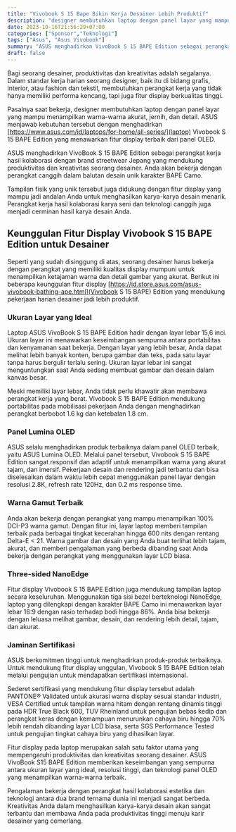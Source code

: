```yaml
---
title: "Vivobook S 15 Bape Bikin Kerja Desainer Lebih Produktif"
description: "designer membutuhkan laptop dengan panel layar yang mampu menampilkan warna-warna akurat, jernih, dan detail. ASUS menjawab kebutuhan tersebut dengan menghadirkan laptop Vivobook S 15 BAPE Edition yang menawarkan fitur display terbaik dari panel OLED."
date: 2023-10-16T21:56:29+07:00
categories: ["Sponsor","Teknologi"]
tags: ["Asus", "Asus Vivobook"]
summary: "ASUS menghadirkan VivoBook S 15 BAPE Edition sebagai perangkat kerja hasil kolaborasi dengan brand streetwear Jepang yang mendukung produktivitas dan kreativitas seorang desainer."
draft: false
---
```


Bagi seorang desainer, produktivitas dan kreativitas adalah segalanya. Dalam standar kerja harian seorang designer, baik itu di bidang grafis, interior, atau fashion dan tekstil, membutuhkan perangkat kerja yang tidak hanya memiliki performa kencang, tapi juga fitur display berkualitas tinggi.

Pasalnya saat  bekerja, designer membutuhkan laptop dengan panel layar yang mampu menampilkan warna-warna akurat, jernih, dan detail. ASUS menjawab kebutuhan tersebut dengan menghadirkan [https://www.asus.com/id/laptops/for-home/all-series/](laptop) Vivobook S 15 BAPE Edition yang menawarkan fitur display terbaik dari panel OLED.

ASUS menghadirkan VivoBook S 15 BAPE Edition sebagai perangkat kerja hasil kolaborasi dengan brand streetwear Jepang yang mendukung produktivitas dan kreativitas seorang desainer. Anda akan bekerja dengan perangkat canggih dalam balutan desain unik karakter BAPE Camo.

Tampilan fisik yang unik tersebut juga didukung dengan fitur display yang mampu jadi andalan Anda untuk menghasilkan karya-karya desain menarik. Perangkat kerja hasil kolaborasi karya seni dan teknologi canggih juga menjadi cerminan hasil karya desain Anda.

## Keunggulan Fitur Display Vivobook S 15 BAPE Edition untuk Desainer
Seperti yang sudah disinggung di atas, seorang desainer harus bekerja dengan perangkat yang memiliki kualitas display mumpuni untuk menampilkan ketajaman warna dan detail gambar yang akurat. Berikut ini beberapa keunggulan fitur display [https://id.store.asus.com/asus-vivobook-bathing-ape.html](Vivobook S 15 BAPE) Edition yang mendukung pekerjaan harian desainer jadi lebih produktif.

### Ukuran Layar yang Ideal
Laptop ASUS VivoBook S 15 BAPE Edition hadir dengan layar lebar 15,6 inci. Ukuran layar ini menawarkan keseimbangan sempurna antara portabilitas dan kenyamanan saat bekerja. Dengan layar yang lebih besar, Anda dapat melihat lebih banyak konten, berupa gambar dan teks, pada satu layar tanpa harus bergulir terlalu sering. Ukuran layar lebar ini sangat menguntungkan saat Anda sedang membuat gambar dan desain dalam kanvas besar.

Meski memiliki layar lebar, Anda tidak perlu khawatir akan membawa perangkat kerja yang berat. Vivobook S 15 BAPE Edition mendukung portabilitas pada mobilisasi pekerjaan Anda dengan menghadirkan perangkat berbobot 1.6 kg dan ketebalan 1.8 cm.

### Panel Lumina OLED
ASUS selalu menghadirkan produk terbaiknya dalam panel OLED terbaik, yaitu ASUS Lumina OLED. Melalui panel tersebut, Vivobook S 15 BAPE Edition sangat responsif dan adaptif untuk menampilkan warna yang akurat tajam, dan imersif. Pekerjaan desain dan rendering jadi terbantu dan bisa diselesaikan dalam waktu lebih cepat menggunakan panel layar dengan resolusi 2.8K, refresh rate 120Hz, dan  0.2 ms response time.

### Warna Gamut Terbaik
Anda akan bekerja dengan perangkat yang mampu menampilkan 100% DCI-P3 warna gamut. Dengan fitur ini, layar laptop memberi tampilan terbaik pada berbagai tingkat kecerahan hingga 600 nits dengan rentang Delta-E < 21. Warna gambar dan desain yang Anda buat terlihat lebih tajam, akurat, dan memberi pengalaman yang berbeda dibanding saat Anda bekerja dengan perangkat yang menggunakan layar LCD biasa.

### Three-sided NanoEdge
Fitur display Vivobook S 15 BAPE Edition juga mendukung tampilan laptop secara keseluruhan. Menggunakan tiga sisi bezel berteknologi NanoEdge, laptop yang dilengkapi dengan karakter BAPE Camo ini menawarkan  layar lebar 16:9 dengan rasio terhadap bodi hingga 86%. Anda bisa bekerja dengan leluasa melihat gambar, desain, dan rendering lebih detail, tajam, dan akurat.

### Jaminan Sertifikasi
ASUS berkomitmen tinggi untuk menghadirkan produk-produk terbaiknya. Untuk mendukung fitur display unggulan, Vivobook S 15 BAPE Edition telah melalui pengujian untuk mendapatkan sertifikasi internasional. 

Sederet sertifikasi yang mendukung fitur display tersebut adalah PANTONE® Validated untuk akurasi warna display sesuai standar industri, VESA Certified untuk tampilan warna hitam dengan rentang dinamis tinggi pada HDR True Black 600, TUV Rheinland untuk pengujian bebas kedip dan perangkat keras dengan  kemampuan menurunkan cahaya biru hingga 70% lebih rendah dibanding layar LCD biasa, serta SGS Performance Tested untuk pengujian tingkat cahaya biru yang dihasilkan layar.

Fitur display pada laptop merupakan salah satu faktor utama yang mempengaruhi produktivitas dan kreativitas seorang desainer. ASUS VivoBook S15 BAPE Edition memberikan keseimbangan yang sempurna antara ukuran layar yang ideal, resolusi tinggi, dan teknologi panel OLED yang menampilkan warna-warna terbaik. 

Pengalaman bekerja dengan perangkat hasil kolaborasi estetika dan teknologi antara dua brand ternama dunia ini menjadi sangat berbeda. Kreativitas Anda dalam menghasilkan karya-karya desain akan sangat terbantu dan membawa Anda pada produktivitas tinggi menuju karir desainer yang cemerlang.
